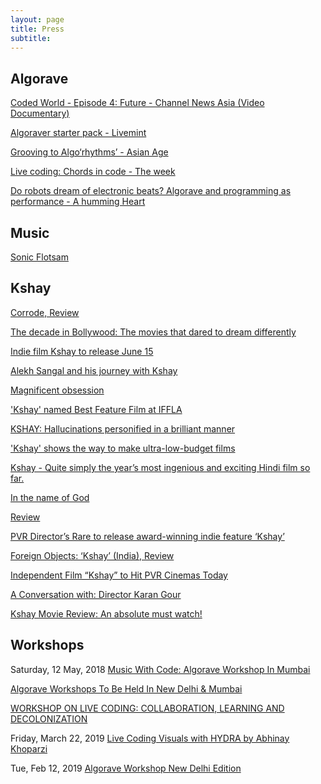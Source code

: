 ```yaml
---
layout: page
title: Press
subtitle:
---
```


## Algorave ##

[Coded World - Episode 4: Future - Channel News Asia (Video Documentary)](https://www.channelnewsasia.com/news/video-on-demand/coded-world/future-11945306)

[Algoraver starter pack - Livemint](https://www.livemint.com/mint-lounge/features/algoraver-starter-pack-1553936747789.html)

[Grooving to Algo‘rhythms’ - Asian Age](https://www.asianage.com/life/more-features/090219/grooving-to-algorhythms.html)

[Live coding: Chords in code - The week](https://www.theweek.in/news/sci-tech/2019/10/09/Live-coding-Chords-in-code.html)

[Do robots dream of electronic beats? Algorave and programming as performance - A humming Heart](https://ahummingheart.com/features/long-reads/do-robots-dream-of-electronic-beats-algorave-and-programming-as-performance)


## Music ##

[Sonic Flotsam](http://www.verveonline.com/73/life/performing.shtml)

## Kshay ##

[Corrode, Review](https://variety.com/2011/film/reviews/corrode-1117946453/)

[The decade in Bollywood: The movies that dared to dream differently](https://scroll.in/reel/947820/the-decade-in-bollywood-the-movies-that-dared-to-dream-differently)

[Indie film Kshay to release June 15](https://www.hindustantimes.com/bollywood/indie-film-kshay-to-release-june-15/story-MBBVCGQsgrENE2QK1HUtrK.html)

[Alekh Sangal and his journey with Kshay](https://akshaymanwani.wordpress.com/2012/06/28/alekh-sangal-and-his-journey-with-kshay/)

[Magnificent obsession](https://www.fxschool.in/news-details.php?news_id=89)

['Kshay' named Best Feature Film at IFFLA](https://www.news18.com/news/india/kshay-named-best-feature-film-at-iffla-465597.html)

[KSHAY: Hallucinations personified in a brilliant manner](https://www.yahoo.com/news/kshay-hallucinations-personified-brilliant-manner-053109309.html)

['Kshay' shows the way to make ultra-low-budget films](https://scroll.in/reel/898/kshay-shows-the-way-to-make-ultra-low-budget-films)

[Kshay - Quite simply the year’s most ingenious and exciting Hindi film so far.](https://www.outlookindia.com/magazine/story/kshay/281293)

[In the name of God](https://www.thehindu.com/features/cinema/in-the-name-of-god/article3508796.ece)

[Review](https://timesofindia.indiatimes.com/entertainment/hindi/bollywood/previews/Kshay-Corrode/articleshow/14024509.cms)

[PVR Director’s Rare to release award-winning indie feature ‘Kshay’](https://bollyspice.com/pvr-directors-rare-to-release-award-winning-indie-feature-kshay/)

[Foreign Objects: ‘Kshay’ (India), Review](https://filmschoolrejects.com/foreign-objects-kshay-india-7bb70a6fb1f4/)

[Independent Film “Kshay” to Hit PVR Cinemas Today](https://in.blouinartinfo.com/news/story/808993/independent-film-“kshay”-to-hit-pvr-cinemas-today)

[A Conversation with: Director Karan Gour](https://india.blogs.nytimes.com/2012/06/05/a-conversation-with-director-karan-gour/)

[Kshay Movie Review: An absolute must watch!](https://madaboutmoviez.com/2012/06/11/kshay-movie-review-absolute-must-watch/)

## Workshops ##

Saturday, 12 May, 2018
[Music With Code: Algorave Workshop In Mumbai](http://www.thewildcity.com/news/7346-music-with-code-algorave-workshop-in-mumbai)

[Algorave Workshops To Be Held In New Delhi & Mumbai](http://www.thewildcity.com/news/11326-algorave-workshops-to-be-held-in-new-delhi-mumbai)

[WORKSHOP ON LIVE CODING: COLLABORATION, LEARNING AND DECOLONIZATION](https://fineartsconference.com/workshop-on-live-coding/)

Friday, March 22, 2019
[Live Coding Visuals with HYDRA by Abhinay Khoparzi](https://www.meetup.com/Bangalore-Embedded-Systems-Meetup/events/259893650/)

Tue, Feb 12, 2019
[Algorave Workshop New Delhi Edition](https://www.eventshigh.com/detail/delhi/1ad70baa282d6b3e264ddd504ca94dd5-algorave-workshop-new-delhi-edition)
